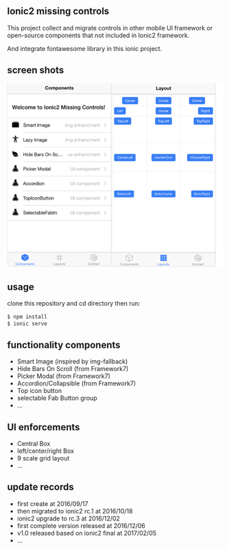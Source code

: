 Ionic2 missing controls
----------------------------

This project collect and migrate controls in other mobile UI framework or open-source components that not included in Ionic2 framework.

And integrate fontawesome library in this ionic project.

## screen shots

![ionic2misctrls.png](./ionic2misctrls.png)


## usage

clone this repository and cd directory then run:
```
$ npm install
$ ionic serve
```

## functionality components

* Smart Image (inspired by img-fallback)
* Hide Bars On Scroll (from Framework7)
* Picker Modal (from Framework7)
* Accordion/Collapsible (from Framework7)
* Top icon button
* selectable Fab Button group
* ...

## UI enforcements

* Central Box
* left/center/right Box
* 9 scale grid layout
* ...



## update records

* first create at 2016/09/17
* then migrated to ionic2 rc.1 at 2016/10/18
* ionic2 upgrade to rc.3 at 2016/12/02
* first complete version released at 2016/12/06
* v1.0 released based on ionic2 final at 2017/02/05
* ...
